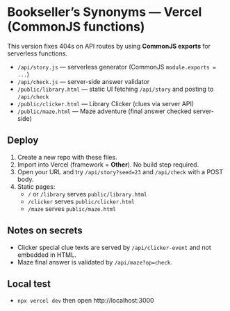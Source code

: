 # Bookseller’s Synonyms — Vercel (CommonJS functions)

This version fixes 404s on API routes by using **CommonJS exports** for serverless functions.

- `/api/story.js` — serverless generator (CommonJS `module.exports = ...`)
- `/api/check.js` — server-side answer validator
- `/public/library.html` — static UI fetching `/api/story` and posting to `/api/check`
 - `/public/clicker.html` — Library Clicker (clues via server API)
- `/public/maze.html` — Maze adventure (final answer checked server-side)

## Deploy
1. Create a new repo with these files.
2. Import into Vercel (framework = **Other**). No build step required.
3. Open your URL and try `/api/story?seed=23` and `/api/check` with a POST body.
4. Static pages:
   - `/` or `/library` serves `public/library.html`
   - `/clicker` serves `public/clicker.html`
   - `/maze` serves `public/maze.html`

## Notes on secrets
- Clicker special clue texts are served by `/api/clicker-event` and not embedded in HTML.
- Maze final answer is validated by `/api/maze?op=check`.

## Local test
- `npx vercel dev` then open http://localhost:3000
